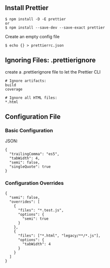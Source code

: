 ## Install Prettier

```
$ npm install -D -E prettier
or
$ npm install --save-dev --save-exact prettier
```

Create an empty config file

```
$ echo {} > prettierrc.json
```

## Ignoring Files: .prettierignore

create a .prettierignore file to let the Prettier CLI

```
# Ignore artifacts:
build
coverage

# Ignore all HTML files:
*.html
```

## Configuration File

### Basic Configuration

JSON:

```
{
  "trailingComma": "es5",
  "tabWidth": 4,
  "semi": false,
  "singleQuote": true
}
```

### Configuration Overrides

```
{
  "semi": false,
  "overrides": [
    {
      "files": "*.test.js",
      "options": {
        "semi": true
      }
    },
    {
      "files": ["*.html", "legacy/**/*.js"],
      "options": {
        "tabWidth": 4
      }
    }
  ]
}
```
